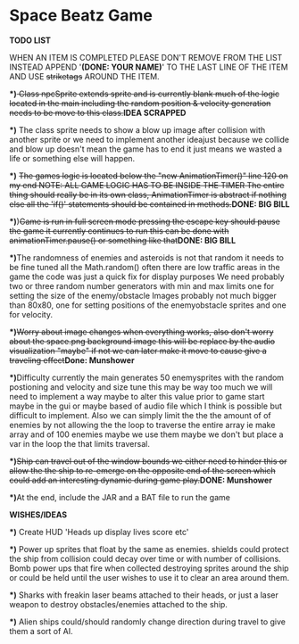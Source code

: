 # Space Beatz Game

<B>TODO LIST</B>

WHEN AN ITEM IS COMPLETED PLEASE DON'T REMOVE FROM THE LIST 
INSTEAD APPEND '<B>(DONE: YOUR NAME)</B>' TO THE LAST LINE OF THE ITEM AND USE <strike>striketags</strike> AROUND THE ITEM.

<b>*)</b><strike> Class npcSprite extends sprite and is currently blank much of the logic located in the main including the random position & velocity generation needs to be move to this class.</strike><b>IDEA SCRAPPED</b>

<b>*)</b> The class sprite needs to show a blow up image after collision with another sprite or we need to implement another ideajust because we collide and blow up doesn't mean the game has to end it just means we wasted a life or something else will happen.

<b>*)</b> <strike>The games logic is located below the "new AnimationTimer()" line 120 on my end 
NOTE: ALL GAME LOGIC HAS TO BE INSIDE THE TIMER The entire thing should really be in its own class, AnimationTimer is abstract if nothing else all the 'if()' statements should be contained in methods.</strike><b>DONE: BIG BILL</b>

<b>*)</b>)<strike>Game is run in full screen mode pressing the escape key should pause the game it currently continues to run this can be done with animationTimer.pause() or something like that</strike><b>DONE: BIG BILL</b>

<b>*)</b>The randomness of enemies and asteroids is not that random it needs to be fine tuned all the Math.random()
often there are low traffic areas in the game the code was just a quick
fix for display purposes We need probably two or three random number generators  with min and max limits one for setting the size of the enemy/obstacle Images probably not much bigger than 80x80, one for setting positions of the enemyobstacle sprites and one for velocity.

<b>*)</b><strike>Worry about image changes when everything works, also don't worry about the space.png background image this will be replace by the audio visualization "maybe" if not we can later make it move to cause give a traveling effect</strike><b>Done: Munshower</b>

<b>*)</b>Difficulty currently the main generates 50 enemysprites with the random postioning and velocity and size tune this may be way too much we will need to implement a way maybe to alter this value prior to game start maybe in the gui or maybe
based of audio file which I think is possible but difficult to implement. Also we can simply limit the the the amount of of enemies by not allowing the the loop to traverse the entire array ie make array and of 100 enemies maybe we use them maybe we don't but place a var in the loop the that limits traversal.

<b>*)</b><strike>Ship can travel out of the window bounds we either need to hinder this or allow the the ship to re-emerge on the opposite end of the screen which could add an interesting dynamic during game play.</strike><b>DONE: Munshower</b> 

<b>*)</b>At the end, include the JAR and a BAT file to run the game



<b>WISHES/IDEAS</b>

<b>*)</b> Create HUD 'Heads up display lives score etc'

<b>*)</b> Power up sprites that float by the same as enemies. shields could protect the ship from collision could decay over time or with number of collisions. Bomb power ups that fire when collected destroying sprites around the ship or could be held until the user wishes to use it to clear an area around them.

<b>*)</b> Sharks with freakin laser beams attached to their heads, or just a laser weapon to destroy obstacles/enemies attached to the ship.

<b>*)</b> Alien ships could/should randomly change direction during travel to give them a sort of AI.
 
